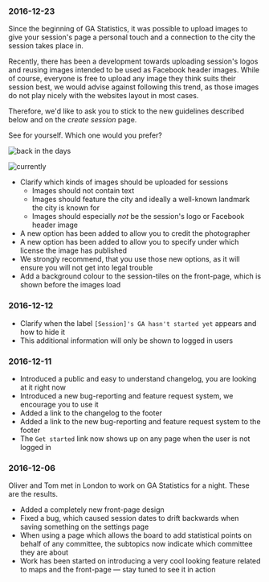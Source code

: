 ### 2016-12-23
Since the beginning of GA Statistics, it was possible to upload images to give your session's page a personal touch and a connection to the city the session takes place in.

Recently, there has been a development towards uploading session's logos and reusing images intended to be used as Facebook header images. While of course, everyone is free to upload any image they think suits their session best, we would advise against following this trend, as those images do not play nicely with the websites layout in most cases.

Therefore, we'd like to ask you to stick to the new guidelines described below and on the *create session* page.

See for yourself. Which one would you prefer?

![back in the days](http://i.imgur.com/oCcrc18.jpg?1)

![currently](http://i.imgur.com/kb1Fah8.jpg?1)

* Clarify which kinds of images should be uploaded for sessions
  * Images should not contain text
  * Images should feature the city and ideally a well-known landmark the city is known for
  * Images should especially *not* be the session's logo or Facebook header image
* A new option has been added to allow you to credit the photographer
* A new option has been added to allow you to specify under which license the image has published
* We strongly recommend, that you use those new options, as it will ensure you will not get into legal trouble
* Add a background colour to the session-tiles on the front-page, which is shown before the images load

### 2016-12-12
* Clarify when the label `[Session]'s GA hasn't started yet` appears and how to hide it
* This additional information will only be shown to logged in users

### 2016-12-11
* Introduced a public and easy to understand changelog, you are looking at it right now
* Introduced a new bug-reporting and feature request system, we encourage you to use it
* Added a link to the changelog to the footer
* Added a link to the new bug-reporting and feature request system to the footer
* The `Get started` link now shows up on any page when the user is not logged in



### 2016-12-06
Oliver and Tom met in London to work on GA Statistics for a night. These are the results.

* Added a completely new front-page design
* Fixed a bug, which caused session dates to drift backwards when saving something on the settings page
* When using a page which allows the board to add statistical points on behalf of any committee, the subtopics now indicate which committee they are about
* Work has been started on introducing a very cool looking feature related to maps and the front-page — stay tuned to see it in action
